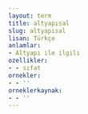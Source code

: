 ```yaml
---
layout: term
title: altyapısal
slug: altyapisal
lisan: Türkçe
anlamlar:
- Altyapı ile ilgili
ozellikler:
- - sıfat
ornekler:
- - ''
orneklerkaynak:
- - ''
---
```

